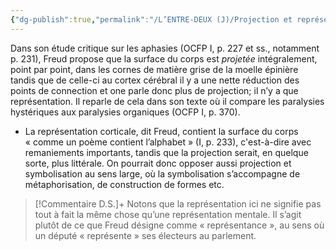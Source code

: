 ```yaml
---
{"dg-publish":true,"permalink":"/L’ENTRE-DEUX (J)/Projection et représentation/","tags":["projection","aphasies","représentation"],"created":"2025-03-26T10:59:10.024-04:00","updated":"2025-08-21T09:59:26.476-04:00"}
---
```




Dans son étude critique sur les aphasies (OCFP I, p. 227 et ss., notamment p. 231), Freud propose que la surface du corps est *projetée* intégralement, point par point, dans les cornes de matière grise de la moelle épinière tandis que de celle-ci au cortex cérébral il y a une nette réduction des points de connection et one parle donc plus de projection; il n’y a que représentation. Il reparle de cela dans son texte où il compare les paralysies hystériques aux paralysies organiques (OCFP I, p. 370).
- La représentation corticale, dit Freud, contient la surface du corps « comme un poème contient l’alphabet » (I, p. 233), c'est-à-dire avec remaniements importants, tandis que la projection serait, en quelque sorte, plus littérale. On pourrait donc opposer aussi projection et symbolisation au sens large, où la symbolisation s’accompagne de métaphorisation, de construction de formes etc.

>[!Commentaire D.S.]+
Notons que la représentation ici ne signifie pas tout à fait la même chose qu’une représentation mentale. Il s’agit plutôt de ce que Freud désigne comme « représentance », au sens où un député « représente » ses électeurs au parlement.